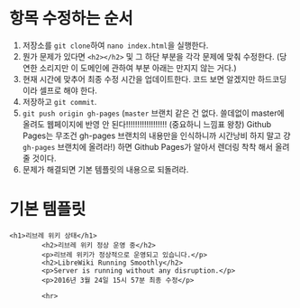 # 항목 수정하는 순서

1. 저장소를 `git clone`하여 `nano index.html`을 실행한다.
2. 뭔가 문제가 있다면 `<h2></h2>` 및 그 하단 부분을 각각 문제에 맞춰 수정한다. (당연한 소리지만 이 도메인에 관하여 부분 아래는 만지지 않는 거다.)
3. 현재 시간에 맞추어 최종 수정 시간을 업데이트한다. 코드 보면 알겠지만 하드코딩이라 셀프로 해야 한다.
4. 저장하고 `git commit`.
5. `git push origin gh-pages` (`master` 브랜치 같은 건 없다. 쓸데없이 master에 올려도 웹페이지에 반영 안 된다!!!!!!!!!!!!!!!!!! (중요하니 느낌표 왕창) Github Pages는 무조건 gh-pages 브랜치의 내용만을 인식하니까 시간낭비 하지 말고 걍 `gh-pages` 브랜치에 올려라!) 하면 Github Pages가 알아서 렌더링 착착 해서 올려 줄 것이다.
6. 문제가 해결되면 기본 템플릿의 내용으로 되돌려라.

# 기본 템플릿
```
<h1>리브레 위키 상태</h1>
        <h2>리브레 위키 정상 운영 중</h2>
        <p>리브레 위키가 정상적으로 운영되고 있습니다.</p>
        <h2>LibreWiki Running Smoothly</h2>
        <p>Server is running without any disruption.</p>
        <p>2016년 3월 24일 15시 57분 최종 수정</p>
        
        <hr>
```